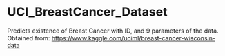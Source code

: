 # UCI_BreastCancer_Dataset
Predicts existence of Breast Cancer with ID, and 9 parameters of the data. Obtained from: https://www.kaggle.com/uciml/breast-cancer-wisconsin-data
